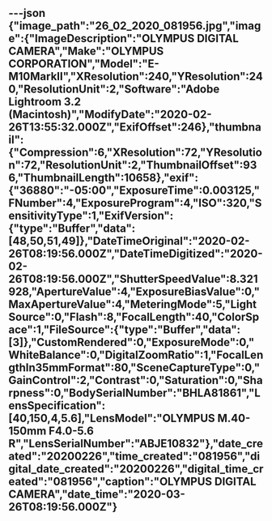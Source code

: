 ---json
{"image_path":"26_02_2020_081956.jpg","image":{"ImageDescription":"OLYMPUS DIGITAL CAMERA","Make":"OLYMPUS CORPORATION","Model":"E-M10MarkII","XResolution":240,"YResolution":240,"ResolutionUnit":2,"Software":"Adobe Lightroom 3.2 (Macintosh)","ModifyDate":"2020-02-26T13:55:32.000Z","ExifOffset":246},"thumbnail":{"Compression":6,"XResolution":72,"YResolution":72,"ResolutionUnit":2,"ThumbnailOffset":936,"ThumbnailLength":10658},"exif":{"36880":"-05:00","ExposureTime":0.003125,"FNumber":4,"ExposureProgram":4,"ISO":320,"SensitivityType":1,"ExifVersion":{"type":"Buffer","data":[48,50,51,49]},"DateTimeOriginal":"2020-02-26T08:19:56.000Z","DateTimeDigitized":"2020-02-26T08:19:56.000Z","ShutterSpeedValue":8.321928,"ApertureValue":4,"ExposureBiasValue":0,"MaxApertureValue":4,"MeteringMode":5,"LightSource":0,"Flash":8,"FocalLength":40,"ColorSpace":1,"FileSource":{"type":"Buffer","data":[3]},"CustomRendered":0,"ExposureMode":0,"WhiteBalance":0,"DigitalZoomRatio":1,"FocalLengthIn35mmFormat":80,"SceneCaptureType":0,"GainControl":2,"Contrast":0,"Saturation":0,"Sharpness":0,"BodySerialNumber":"BHLA81861","LensSpecification":[40,150,4,5.6],"LensModel":"OLYMPUS M.40-150mm F4.0-5.6 R","LensSerialNumber":"ABJE10832"},"date_created":"20200226","time_created":"081956","digital_date_created":"20200226","digital_time_created":"081956","caption":"OLYMPUS DIGITAL CAMERA","date_time":"2020-03-26T08:19:56.000Z"}
---